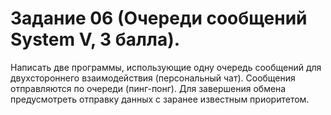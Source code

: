 # Задание 06 (Очереди сообщений System V, 3 балла).
Написать две программы, использующие одну очередь сообщений для двухстороннего взаимодействия (персональный чат). Сообщения отправляются по очереди (пинг-понг). Для завершения обмена предусмотреть отправку данных с заранее известным приоритетом.